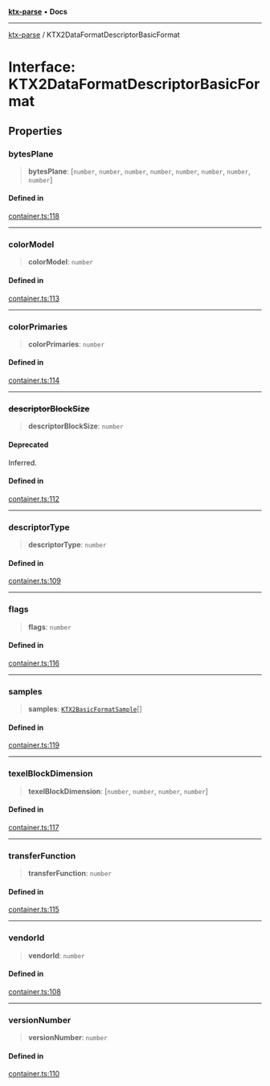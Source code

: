 [**ktx-parse**](../README.md) • **Docs**

***

[ktx-parse](../globals.md) / KTX2DataFormatDescriptorBasicFormat

# Interface: KTX2DataFormatDescriptorBasicFormat

## Properties

### bytesPlane

> **bytesPlane**: [`number`, `number`, `number`, `number`, `number`, `number`, `number`, `number`]

#### Defined in

[container.ts:118](https://github.com/donmccurdy/KTX-Parse/blob/181955da6070d09378df06abb0240a902cac355e/src/container.ts#L118)

***

### colorModel

> **colorModel**: `number`

#### Defined in

[container.ts:113](https://github.com/donmccurdy/KTX-Parse/blob/181955da6070d09378df06abb0240a902cac355e/src/container.ts#L113)

***

### colorPrimaries

> **colorPrimaries**: `number`

#### Defined in

[container.ts:114](https://github.com/donmccurdy/KTX-Parse/blob/181955da6070d09378df06abb0240a902cac355e/src/container.ts#L114)

***

### ~~descriptorBlockSize~~

> **descriptorBlockSize**: `number`

#### Deprecated

Inferred.

#### Defined in

[container.ts:112](https://github.com/donmccurdy/KTX-Parse/blob/181955da6070d09378df06abb0240a902cac355e/src/container.ts#L112)

***

### descriptorType

> **descriptorType**: `number`

#### Defined in

[container.ts:109](https://github.com/donmccurdy/KTX-Parse/blob/181955da6070d09378df06abb0240a902cac355e/src/container.ts#L109)

***

### flags

> **flags**: `number`

#### Defined in

[container.ts:116](https://github.com/donmccurdy/KTX-Parse/blob/181955da6070d09378df06abb0240a902cac355e/src/container.ts#L116)

***

### samples

> **samples**: [`KTX2BasicFormatSample`](KTX2BasicFormatSample.md)[]

#### Defined in

[container.ts:119](https://github.com/donmccurdy/KTX-Parse/blob/181955da6070d09378df06abb0240a902cac355e/src/container.ts#L119)

***

### texelBlockDimension

> **texelBlockDimension**: [`number`, `number`, `number`, `number`]

#### Defined in

[container.ts:117](https://github.com/donmccurdy/KTX-Parse/blob/181955da6070d09378df06abb0240a902cac355e/src/container.ts#L117)

***

### transferFunction

> **transferFunction**: `number`

#### Defined in

[container.ts:115](https://github.com/donmccurdy/KTX-Parse/blob/181955da6070d09378df06abb0240a902cac355e/src/container.ts#L115)

***

### vendorId

> **vendorId**: `number`

#### Defined in

[container.ts:108](https://github.com/donmccurdy/KTX-Parse/blob/181955da6070d09378df06abb0240a902cac355e/src/container.ts#L108)

***

### versionNumber

> **versionNumber**: `number`

#### Defined in

[container.ts:110](https://github.com/donmccurdy/KTX-Parse/blob/181955da6070d09378df06abb0240a902cac355e/src/container.ts#L110)
